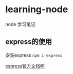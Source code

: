 # learning-node
node 学习笔记

## express的使用
安装express `npm i express`


[express官方文档呢](https://expressjs.com/en/guide/routing.html)
